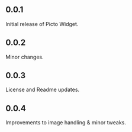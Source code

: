## 0.0.1
Initial release of Picto Widget.

## 0.0.2
Minor changes.

## 0.0.3
License and Readme updates.

## 0.0.4
Improvements to image handling & minor tweaks.